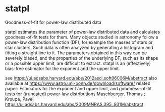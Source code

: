 # statpl
Goodness-of-fit for power-law distributed data

statpl estimates the parameter of power-law distributed data and calculates goodness-of-fit tests for them. Many objects studied in astronomy follow a power-law distribution function (DF), for example the masses of stars or star clusters. Such data is often analyzed by generating a histogram and fitting a straight line to it. The parameters obtained in this way can be severely biased, and the properties of the underlying DF, such as its shape or a possible upper limit, are difficult to extract. statpl is an (effectively) bias-free estimator for the exponent and the upper limit.

see https://ui.adsabs.harvard.edu/abs/2012ascl.soft06006M/abstract
also available at https://www.astro.uni-bonn.de/download/software/
related paper:
Estimators for the exponent and upper limit, and goodness-of-fit tests for (truncated) power-law distributions
Maschberger, Thomas ;  Kroupa, Pavel
https://ui.adsabs.harvard.edu/abs/2009MNRAS.395..931M/abstract
